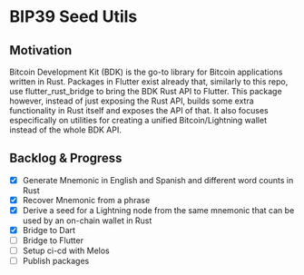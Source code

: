 # BIP39 Seed Utils

## Motivation

Bitcoin Development Kit (BDK) is the go-to library for Bitcoin applications written in Rust. 
Packages in Flutter exist already that, similarly to this repo, use flutter_rust_bridge to bring the BDK Rust API to Flutter.
This package however, instead of just exposing the Rust API, builds some extra functionality in Rust itself and exposes the API of that.
It also focuses especifically on utilities for creating a unified Bitcoin/Lightning wallet instead of the whole BDK API.

## Backlog & Progress

- [x] Generate Mnemonic in English and Spanish and different word counts in Rust
- [x] Recover Mnemonic from a phrase
- [x] Derive a seed for a Lightning node from the same mnemonic that can be used by an on-chain wallet in Rust
- [x] Bridge to Dart
- [ ] Bridge to Flutter
- [ ] Setup ci-cd with Melos
- [ ] Publish packages
